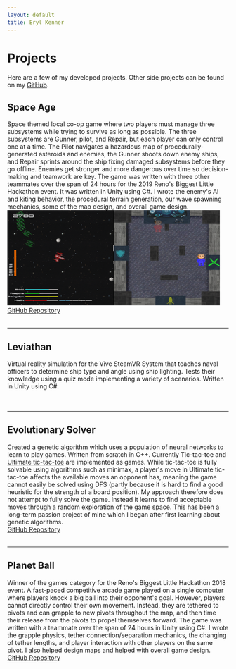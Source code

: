 ```yaml
---
layout: default
title: Eryl Kenner
---
```

# Projects

Here are a few of my developed projects. Other side projects can be found on my <a href="https://github.com/Eryl2000">GitHub</a>.

<h2>Space Age</h2>
Space themed local co-op game where two players must manage three subsystems while trying to survive as long as possible. The three subsystems are Gunner, pilot, and Repair, but each player can only control one at a time. The Pilot navigates a hazardous map of procedurally-generated asteroids and enemies, the Gunner shoots down enemy ships, and Repair sprints around the ship fixing damaged subsystems before they go offline. Enemies get stronger and more dangerous over time so decision-making and teamwork are key. The game was written with three other teammates over the span of 24 hours for the 2019 Reno's Biggest Little Hackathon event. It was written in Unity using C#. I wrote the enemy's AI and kiting behavior, the procedural terrain generation, our wave spawning mechanics, some of the map design, and overall game design.
<img class="project_image" src="/assets/images/space-age.png" width="484" height="216">
<a href="https://github.com/kylebrain/hackathon-2019">GitHub Repository</a>
<br><br>
<hr>

<h2>Leviathan</h2>
Virtual reality simulation for the Vive SteamVR System that teaches naval officers to determine ship type and angle using ship lighting. Tests their knowledge using a quiz mode implementing a variety of scenarios. Written in Unity using C#.
<br>
<br><br>
<hr>

<h2>Evolutionary Solver</h2>
Created a genetic algorithm which uses a population of neural networks to learn to play games. Written from scratch in C++. Currently Tic-tac-toe and <a href="https://en.wikipedia.org/wiki/Ultimate_tic-tac-toe">Ultimate tic-tac-toe</a> are implemented as games. While tic-tac-toe is fully solvable using algorithms such as minimax, a player's move in Ultimate tic-tac-toe affects the available moves an opponent has, meaning the game cannot easily be solved using DFS (partly because it is hard to find a good heuristic for the strength of a board position). My approach therefore does not attempt to fully solve the game. Instead it learns to find acceptable moves through a random exploration of the game space. This has been a long-term passion project of mine which I began after first learning about genetic algorithms.
<br>
<a href="https://github.com/Eryl2000/EvolutionarySolver">GitHub Repository</a>
<br><br>
<hr>

<h2>Planet Ball</h2>
Winner of the games category for the Reno's Biggest Little Hackathon 2018 event. A fast-paced competitive arcade game played on a single computer where players knock a big ball into their opponent's goal. However, players cannot directly control their own movement. Instead, they are tethered to pivots and can grapple to new pivots throughout the map, and then time their release from the pivots to propel themselves forward. The game was written with a teammate over the span of 24 hours in Unity using C#. I wrote the grapple physics, tether connection/separation mechanics, the changing of tether lengths, and player interaction with other players on the same pivot. I also helped design maps and helped with overall game design.
<br>
<a href="https://github.com/Eryl2000/Hackathon2018">GitHub Repository</a>
